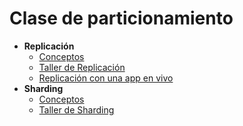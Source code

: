 # Clase de particionamiento

* **Replicación**
  * [Conceptos](./particionamiento_pages/replicacionConceptos.md)
  * [Taller de Replicación](./particionamiento_pages/replicacionTaller.md)
  * [Replicación con una app en vivo](./particionamiento_pages/replicacionApp.md)
* **Sharding**
  * [Conceptos](./particionamiento_pages/shardingConceptos.md)
  * [Taller de Sharding](./particionamiento_pages/shardingTaller.md)
